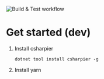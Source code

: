![Build & Test workflow](https://github.com/Jacques-Philippe/cs-template/actions/workflows/unit-tests.yml/badge.svg)

# Get started (dev)

1. Install csharpier
   ```
   dotnet tool install csharpier -g
   ```
1. Install yarn
